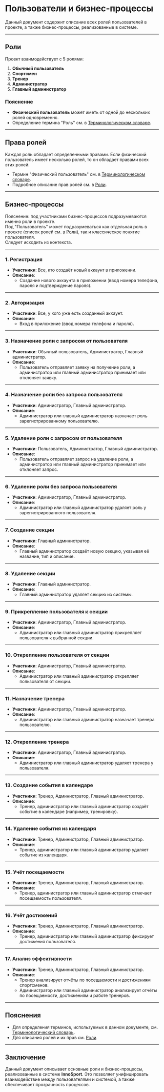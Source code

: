 ﻿# Пользователи и бизнес-процессы

Данный документ содержит описание всех ролей пользователей в проекте, а также бизнес-процессы, реализованные в системе.

---

## Роли

Проект взаимодействует с 5 ролями:

1. **Обычный пользователь**
2. **Спортсмен**
3. **Тренер**
4. **Администратор**
5. **Главный администратор**

### Пояснение

- **Физический пользователь** может иметь от одной до нескольких ролей одновременно.
- Определение термина "Роль" см. в [Терминологическом словаре](Терминологический_словарь.md).

---

## Права ролей

Каждая роль обладает определенными правами. Если физический пользователь имеет несколько ролей, то он обладает правами всех этих ролей.

- Термин "Физический пользователь" см. в [Терминологическом словаре](Терминологический_словарь.md).
- Подробное описание прав ролей см. в [Роли](Роли.md).

---

## Бизнес-процессы

Пояснение: под участниками бизнес-процессов подразумеваются именно роли в проекте.  
Под "Пользователь" может подразумеваться как отдельная роль в проекте (список ролей см. в [Роли](Роли.md)), так и классическое понятие пользователя.  
Следует исходить из контекста.

---

### 1. Регистрация

- **Участники**: Все, кто создаёт новый аккаунт в приложении.
- **Описание**:
  - Создание нового аккаунта в приложении (ввод номера телефона, пароля и подтверждение пароля).

---

### 2. Авторизация

- **Участники**: Все, у кого уже есть созданный аккаунт.
- **Описание**:
  - Вход в приложение (ввод номера телефона и пароля).

---

### 3. Назначение роли с запросом от пользователя

- **Участники**: Обычный пользователь, Администратор, Главный администратор.
- **Описание**:
  - Пользователь отправляет заявку на получение роли, а администратор или главный администратор принимает или отклоняет заявку.

---

### 4. Назначение роли без запроса пользователя

- **Участники**: Администратор, Главный администратор.
- **Описание**:
  - Администратор или главный администратор назначает роль зарегистрированному пользователю.

---

### 5. Удаление роли с запросом от пользователя

- **Участники**: Пользователь, Администратор, Главный администратор.
- **Описание**:
  - Пользователь отправляет запрос на удаление роли, а администратор или главный администратор принимает или отклоняет запрос.

---

### 6. Удаление роли без запроса пользователя

- **Участники**: Администратор, Главный администратор.
- **Описание**:
  - Администратор или главный администратор удаляет роль у зарегистрированного пользователя.

---

### 7. Создание секции

- **Участники**: Главный администратор.
- **Описание**:
  - Главный администратор создаёт новую секцию, указывая её название, тип и описание.

---

### 8. Удаление секции

- **Участники**: Главный администратор.
- **Описание**:
  - Главный администратор удаляет секцию из системы.

---

### 9. Прикрепление пользователя к секции

- **Участники**: Администратор, Главный администратор.
- **Описание**:
  - Администратор или главный администратор прикрепляет пользователя к выбранной секции.

---

### 10. Открепление пользователя от секции

- **Участники**: Администратор, Главный администратор.
- **Описание**:
  - Администратор или главный администратор открепляет пользователя от секции.

---

### 11. Назначение тренера

- **Участники**: Администратор, Главный администратор.
- **Описание**:
  - Администратор или главный администратор назначает тренера пользователю.

---

### 12. Открепление тренера

- **Участники**: Администратор, Главный администратор.
- **Описание**:
  - Администратор или главный администратор удаляет тренера у пользователя.

---

### 13. Создание события в календаре

- **Участники**: Тренер, Администратор, Главный администратор.
- **Описание**:
  - Тренер, администратор или главный администратор создаёт событие в календаре (например, тренировку).

---

### 14. Удаление события из календаря

- **Участники**: Тренер, Администратор, Главный администратор.
- **Описание**:
  - Тренер, администратор или главный администратор удаляет событие из календаря.

---

### 15. Учёт посещаемости

- **Участники**: Тренер, Администратор, Главный администратор.
- **Описание**:
  - Тренер, администратор или главный администратор отмечает посещаемость пользователя.

---

### 16. Учёт достижений

- **Участники**: Тренер, Администратор, Главный администратор.
- **Описание**:
  - Тренер, администратор или главный администратор фиксирует достижения пользователя.

---

### 17. Анализ эффективности

- **Участники**: Тренер, Администратор, Главный администратор.
- **Описание**:
  - Тренер анализирует отчёты по посещаемости и достижениям спортсменов.
  - Администратор или главный администратор анализирует отчёты по посещаемости, достижениям и работе тренеров.

---

## Пояснения

- Для определения терминов, используемых в данном документе, см. [Терминологический словарь](Терминологический_словарь.md).
- Для описания ролей и их прав см. [Роли](Роли.md).

---

## Заключение

Данный документ описывает основные роли и бизнес-процессы, реализованные в системе **InnoSport**. Это позволяет унифицировать взаимодействие между пользователями и системой, а также обеспечивает прозрачность процессов.
